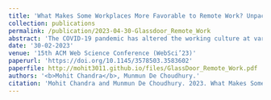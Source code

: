 ```yaml
---
title: 'What Makes Some Workplaces More Favorable to Remote Work? Unpacking Employee Experiences During COVID-19 Via Glassdoor'
collection: publications
permalink: /publication/2023-04-30-Glassdoor_Remote_Work
abstract: 'The COVID-19 pandemic has altered the working culture at various organizations; what began as a public health safety measure, remote work is continuing to reshape work in America and beyond. However, remote work has fared differently for different workers and for different organizations, contributing to better work-life balance for some, while increased burnout for others. What aspects of an organization's culture make it less or more favorable to remote work? We answer this question by creating, analyzing, and subsequently releasing a large dataset of employee reviews shared anonymously on Glassdoor. Adopting a worker-centered approach grounded in organizational culture theory, we extract organizational cultural factors salient in the language of employee reviews of 52 Fortune 500 companies. Through a prediction task, we identify what distinguishes companies perceived to be desirable for remote work versus others, noted in company rankings following the pandemic. Our dataset and findings can serve to be valuable evidence-base and resources for efforts to define a new future of work post-pandemic.'
date: '30-02-2023'
venue: '15th ACM Web Science Conference (WebSci’23)'
paperurl: 'https://doi.org/10.1145/3578503.3583602'
paperfile: http://mohit3011.github.io/files/GlassDoor_Remote_Work.pdf
authors: '<b>Mohit Chandra</b>, Munmun De Choudhury.'
citation: 'Mohit Chandra and Munmun De Choudhury. 2023. What Makes Some Workplaces More Favorable to Remote Work? Unpacking Employee Experiences During COVID-19 Via Glassdoor. In 15th ACM Web Science Conference 2023 (WebSci ’23), April 30-May 1, 2023, Evanston, TX, USA. ACM, New York, NY, USA, 11 pages. https://doi.org/10.1145/3578503.3583602.'
---
```

